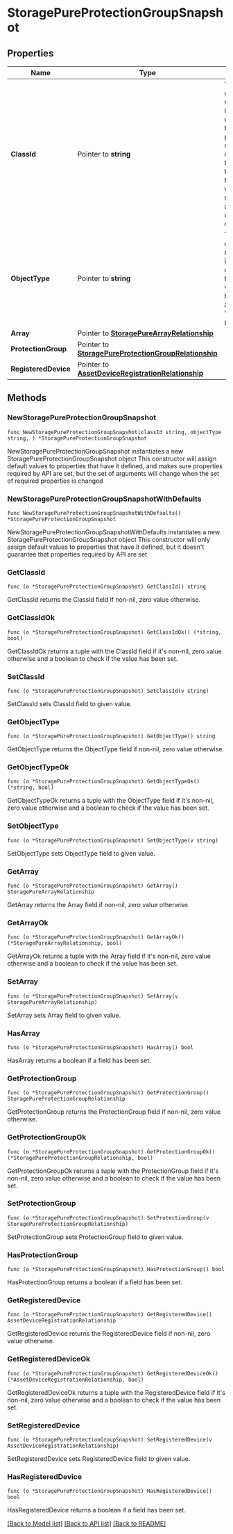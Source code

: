 # StoragePureProtectionGroupSnapshot

## Properties

Name | Type | Description | Notes
------------ | ------------- | ------------- | -------------
**ClassId** | Pointer to **string** | The fully-qualified name of the instantiated, concrete type. This property is used as a discriminator to identify the type of the payload when marshaling and unmarshaling data. | [default to "storage.PureProtectionGroupSnapshot"]
**ObjectType** | Pointer to **string** | The fully-qualified name of the instantiated, concrete type. The value should be the same as the &#39;ClassId&#39; property. | [default to "storage.PureProtectionGroupSnapshot"]
**Array** | Pointer to [**StoragePureArrayRelationship**](storage.PureArray.Relationship.md) |  | [optional] 
**ProtectionGroup** | Pointer to [**StoragePureProtectionGroupRelationship**](storage.PureProtectionGroup.Relationship.md) |  | [optional] 
**RegisteredDevice** | Pointer to [**AssetDeviceRegistrationRelationship**](asset.DeviceRegistration.Relationship.md) |  | [optional] 

## Methods

### NewStoragePureProtectionGroupSnapshot

`func NewStoragePureProtectionGroupSnapshot(classId string, objectType string, ) *StoragePureProtectionGroupSnapshot`

NewStoragePureProtectionGroupSnapshot instantiates a new StoragePureProtectionGroupSnapshot object
This constructor will assign default values to properties that have it defined,
and makes sure properties required by API are set, but the set of arguments
will change when the set of required properties is changed

### NewStoragePureProtectionGroupSnapshotWithDefaults

`func NewStoragePureProtectionGroupSnapshotWithDefaults() *StoragePureProtectionGroupSnapshot`

NewStoragePureProtectionGroupSnapshotWithDefaults instantiates a new StoragePureProtectionGroupSnapshot object
This constructor will only assign default values to properties that have it defined,
but it doesn't guarantee that properties required by API are set

### GetClassId

`func (o *StoragePureProtectionGroupSnapshot) GetClassId() string`

GetClassId returns the ClassId field if non-nil, zero value otherwise.

### GetClassIdOk

`func (o *StoragePureProtectionGroupSnapshot) GetClassIdOk() (*string, bool)`

GetClassIdOk returns a tuple with the ClassId field if it's non-nil, zero value otherwise
and a boolean to check if the value has been set.

### SetClassId

`func (o *StoragePureProtectionGroupSnapshot) SetClassId(v string)`

SetClassId sets ClassId field to given value.


### GetObjectType

`func (o *StoragePureProtectionGroupSnapshot) GetObjectType() string`

GetObjectType returns the ObjectType field if non-nil, zero value otherwise.

### GetObjectTypeOk

`func (o *StoragePureProtectionGroupSnapshot) GetObjectTypeOk() (*string, bool)`

GetObjectTypeOk returns a tuple with the ObjectType field if it's non-nil, zero value otherwise
and a boolean to check if the value has been set.

### SetObjectType

`func (o *StoragePureProtectionGroupSnapshot) SetObjectType(v string)`

SetObjectType sets ObjectType field to given value.


### GetArray

`func (o *StoragePureProtectionGroupSnapshot) GetArray() StoragePureArrayRelationship`

GetArray returns the Array field if non-nil, zero value otherwise.

### GetArrayOk

`func (o *StoragePureProtectionGroupSnapshot) GetArrayOk() (*StoragePureArrayRelationship, bool)`

GetArrayOk returns a tuple with the Array field if it's non-nil, zero value otherwise
and a boolean to check if the value has been set.

### SetArray

`func (o *StoragePureProtectionGroupSnapshot) SetArray(v StoragePureArrayRelationship)`

SetArray sets Array field to given value.

### HasArray

`func (o *StoragePureProtectionGroupSnapshot) HasArray() bool`

HasArray returns a boolean if a field has been set.

### GetProtectionGroup

`func (o *StoragePureProtectionGroupSnapshot) GetProtectionGroup() StoragePureProtectionGroupRelationship`

GetProtectionGroup returns the ProtectionGroup field if non-nil, zero value otherwise.

### GetProtectionGroupOk

`func (o *StoragePureProtectionGroupSnapshot) GetProtectionGroupOk() (*StoragePureProtectionGroupRelationship, bool)`

GetProtectionGroupOk returns a tuple with the ProtectionGroup field if it's non-nil, zero value otherwise
and a boolean to check if the value has been set.

### SetProtectionGroup

`func (o *StoragePureProtectionGroupSnapshot) SetProtectionGroup(v StoragePureProtectionGroupRelationship)`

SetProtectionGroup sets ProtectionGroup field to given value.

### HasProtectionGroup

`func (o *StoragePureProtectionGroupSnapshot) HasProtectionGroup() bool`

HasProtectionGroup returns a boolean if a field has been set.

### GetRegisteredDevice

`func (o *StoragePureProtectionGroupSnapshot) GetRegisteredDevice() AssetDeviceRegistrationRelationship`

GetRegisteredDevice returns the RegisteredDevice field if non-nil, zero value otherwise.

### GetRegisteredDeviceOk

`func (o *StoragePureProtectionGroupSnapshot) GetRegisteredDeviceOk() (*AssetDeviceRegistrationRelationship, bool)`

GetRegisteredDeviceOk returns a tuple with the RegisteredDevice field if it's non-nil, zero value otherwise
and a boolean to check if the value has been set.

### SetRegisteredDevice

`func (o *StoragePureProtectionGroupSnapshot) SetRegisteredDevice(v AssetDeviceRegistrationRelationship)`

SetRegisteredDevice sets RegisteredDevice field to given value.

### HasRegisteredDevice

`func (o *StoragePureProtectionGroupSnapshot) HasRegisteredDevice() bool`

HasRegisteredDevice returns a boolean if a field has been set.


[[Back to Model list]](../README.md#documentation-for-models) [[Back to API list]](../README.md#documentation-for-api-endpoints) [[Back to README]](../README.md)


